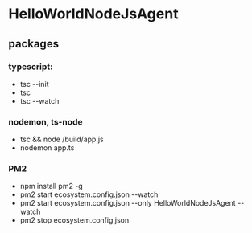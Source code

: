 # HelloWorldNodeJsAgent

## packages

### typescript:

- tsc --init
- tsc
- tsc --watch

### nodemon, ts-node

- tsc && node /build/app.js
- nodemon app.ts

### PM2

- npm install pm2 -g
- pm2 start ecosystem.config.json --watch
- pm2 start ecosystem.config.json --only HelloWorldNodeJsAgent --watch
- pm2 stop ecosystem.config.json
